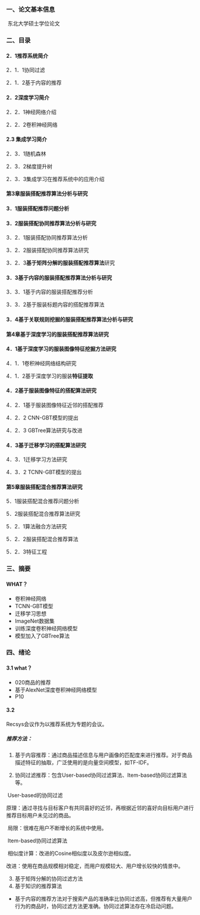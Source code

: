 ### 一、论文基本信息

​		东北大学硕士学位论文

### 二、目录

#### 2．1推荐系统简介

2．1．1协同过滤

2．1．2基于内容的推荐

#### 2．2深度学习简介

2．2．1神经网络介绍

2．2．2卷积神经网络

#### 2.3 集成学习简介

2．3．1随机森林

2．3．2梯度提升树

2．3．3集成学习在推荐系统中的应用介绍

#### 第3章服装搭配推荐算法分析与研究

#### 3．1服装搭配推荐问题分析

#### 3．2服装搭配**协同推荐算法**分析与研究

3．2．1服装搭配协同推荐算法分析

3．2．2服装搭配协同推荐算法研究

3．2．3**基于矩阵分解的服装搭配推荐算法**研究

#### 3．3基于内容的服装搭配推荐算法分析与研究

3．3．1基于内容的服装搭配推荐分析

3．3．2基于服装标题内容的搭配推荐算法

#### 3．4基于关联规则挖掘的服装搭配推荐算法分析与研究

#### 第4章基于深度学习的服装搭配推荐算法研究

#### 4．1基于深度学习的服装图像特征挖掘方法研究

4．1．1卷积神经网络结构研究

4．1．2基于深度学习的服装**特征提取**

#### 4．2基于服装图像特征的搭配算法研究

4．2．1基于服装图像特征近邻的搭配推荐

4．2．2 CNN-GBT模型的提出

4．2．3 GBTree算法研究与改进

#### 4．3基于迁移学习的搭配算法研究

4．3．1迁移学习方法研究

4．3．2 TCNN-GBT模型的提出

#### 第5章服装搭配混合推荐算法研究

5．1服装搭配混合推荐问题分析

5．2服装搭配混合推荐算法研究

5．2．1算法融合方法研究

5．2．2服装搭配混合推荐算法

5．2．3特征工程

### 三、摘要

#### WHAT？

- 卷积神经网络
- TCNN-GBT模型
- 迁移学习思想
- ImageNet数据集
- 训练深度卷积神经网络模型
- 模型加入了GBTree算法

### 四、绪论

#### 3.1 what？

- 020商品的推荐
- 基于AlexNet深度卷积神经网络模型
- P10

#### 3.2 

Recsys会议作为以推荐系统为专题的会议。

##### 推荐方法：

1. 基于内容推荐：通过商品描述信息与用户画像的匹配度来进行推荐。对于商品描述特征的抽取，广泛使用的是向量空间模型，如TF-IDF。

2. 协同过滤推荐：包含User-based协同过滤算法、Item-based协同过滤算法等。

​		User-based的协同过滤

​				原理：通过寻找与目标客户有共同喜好的近邻，再根据近邻的喜好向目标用户进行推荐目标用户未见过的商品。

​				局限：很难在用户不断增长的系统中使用。

​		Item-based协同过滤算法

​				相似度计算：改进的Cosine相似度以及皮尔逊相似度。

​				改进：使用在商品规模相对稳定，而用户规模较大、用户增长较快的情景中。

3. 基于矩阵分解的协同过滤方法
4. 基于知识的推荐算法

- 基于内容的推荐方法对于搜索产品的准确率比协同过滤高，但推荐有大量用户行为的商品时，协同过滤方法更准确。协同过滤算法存在冷启动问题。

  